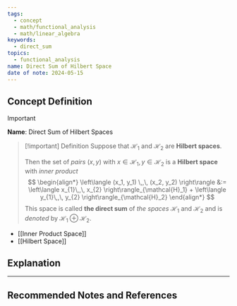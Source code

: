 ```yaml
---
tags:
  - concept
  - math/functional_analysis
  - math/linear_algebra
keywords:
  - direct_sum
topics:
  - functional_analysis
name: Direct Sum of Hilbert Space
date of note: 2024-05-15
---
```


## Concept Definition

>[!important]
>**Name**: Direct Sum of Hilbert Spaces

>[!important] Definition
>Suppose that $\mathcal{H}_1$ and $\mathcal{H}_2$ are **Hilbert spaces**. 
>
>Then the set of *pairs* $(x, y)$ with $x \in \mathcal{H}_1, y \in \mathcal{H}_2$ is a **Hilbert space** with *inner product*
>$$
> \begin{align*}
> \left\langle (x_1, y_1) \,,\, (x_2, y_2) \right\rangle &:= \left\langle  x_{1}\,,\,  x_{2}  \right\rangle_{\mathcal{H}_1} + \left\langle  y_{1}\,,\,  y_{2}  \right\rangle_{\mathcal{H}_2}
> \end{align*}
>$$ 
> This space is called **the direct sum** of *the spaces* $\mathcal{H}_1$ and $\mathcal{H}_2$ and is *denoted* by $\mathcal{H}_1 \oplus \mathcal{H}_2$.

- [[Inner Product Space]]
- [[Hilbert Space]]

## Explanation





-----------
##  Recommended Notes and References

